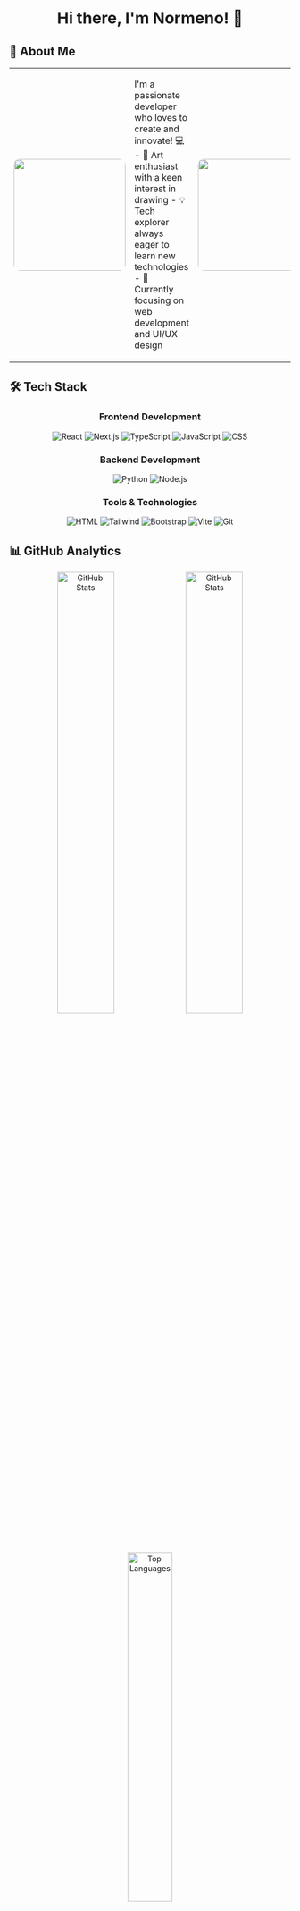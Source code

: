 <div align="center">
  <img src="" alt="">
</div>

<h1 align="center">Hi there, I'm Normeno! 👋</h1>

## 🚀 About Me

<table>
  <tr>
    <td>
      <img src="" alt="" width="200px" style="border-radius: 10px;"/>
    </td>
    <td>
      <p>
        I'm a passionate developer who loves to create and innovate! 💻
        - 🎨 Art enthusiast with a keen interest in drawing
        - 💡 Tech explorer always eager to learn new technologies
        - 🌱 Currently focusing on web development and UI/UX design
      </p>
    </td>
    <td>
      <img src="" alt="" width="200px" style="border-radius: 10px;"/>
    </td>
  </tr>
</table>

## 🛠️ Tech Stack

<div align="center">
  
  ### Frontend Development
  <div>
    <img src="https://img.shields.io/badge/React-20232A?style=for-the-badge&logo=react&logoColor=61DAFB" alt="React"/>
    <img src="https://img.shields.io/badge/Next.js-000000?style=for-the-badge&logo=next.js&logoColor=white" alt="Next.js"/>
    <img src="https://img.shields.io/badge/TypeScript-007ACC?style=for-the-badge&logo=typescript&logoColor=white" alt="TypeScript"/>
    <img src="https://img.shields.io/badge/JavaScript-F7DF1E?style=for-the-badge&logo=javascript&logoColor=black" alt="JavaScript"/>
    <img src="https://img.shields.io/badge/CSS3-1572B6?style=for-the-badge&logo=css3&logoColor=white" alt="CSS"/>
  </div>

  ### Backend Development
  <div>
    <img src="https://img.shields.io/badge/Python-3776AB?style=for-the-badge&logo=python&logoColor=white" alt="Python"/>
    <img src="https://img.shields.io/badge/Node.js-43853D?style=for-the-badge&logo=node.js&logoColor=white" alt="Node.js"/>
  </div>

  ### Tools & Technologies
  <div>
    <img src="https://img.shields.io/badge/HTML5-E34F26?style=for-the-badge&logo=html5&logoColor=white" alt="HTML"/>
    <img src="https://img.shields.io/badge/Tailwind_CSS-38B2AC?style=for-the-badge&logo=tailwind-css&logoColor=white" alt="Tailwind"/>
    <img src="https://img.shields.io/badge/Bootstrap-563D7C?style=for-the-badge&logo=bootstrap&logoColor=white" alt="Bootstrap"/>
    <img src="https://img.shields.io/badge/Vite-646CFF?style=for-the-badge&logo=vite&logoColor=white" alt="Vite"/>
    <img src="https://img.shields.io/badge/Git-F05032?style=for-the-badge&logo=git&logoColor=white" alt="Git"/>
  </div>

</div>

## 📊 GitHub Analytics

<div align="center">
  <img src="https://github-readme-stats.vercel.app/api?username=Normeno-ID&theme=tokyonight&hide_border=true&include_all_commits=false&count_private=false" width="45%" alt="GitHub Stats"/>
  <img src="https://streak-stats.vercel.app/?user=Normeno-ID&theme=tokyonight&hide_border=true&background=0d1117&ring=ff3333&fire=ff3333&currStreakLabel=ff3333" width="45%" alt="GitHub Stats"/>
</div>

<div align="center">
  <img src="https://github-readme-stats.vercel.app/api/top-langs/?username=Normeno-ID&theme=tokyonight&hide_border=true&include_all_commits=false&count_private=false&layout=compact" width="40%" alt="Top Languages"/>
</div>

## 🏆 GitHub Trophies

<div align="center">
  <img src="https://github-contributor-stats.vercel.app/api?username=Normeno-ID&limit=5&theme=tokyonight&combine_all_yearly_contributions=true" alt="Contribution Stats"/>
</div>

## 🎵 Currently Vibing To

<div align="center">
  <img src="https://spotify-recently-played-readme.vercel.app/api?user=31gksl3jsfxybpyia6h6f2qoeoyy&unique=true" alt="Spotify Recently Played"/>
</div>

## 🎮 Discord Status

<div align="center">
  <a href="https://discord.com/users/1237548153012617257">
    <img src="https://lanyard.cnrad.dev/api/1237548153012617257" alt="Discord Status"/>
  </a>
</div>

## 💭 Developer Quote

<div align="center">
  <img src="https://quotes-github-readme.vercel.app/api?type=horizontal&theme=tokyonight" alt="Random Dev Quote"/>
</div>

---

<div align="center">
  <h3>🤝 Let's Connect!</h3>
  <p>Feel free to reach out for collaborations or just a friendly chat! 😊</p>
  
  ![Profile Views](https://komarev.com/ghpvc/?username=Normeno-ID&color=blueviolet)
</div>
